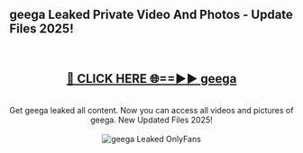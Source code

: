 <h2>geega Leaked Private Video And Photos - Update Files 2025!</h2>
<br>
<div align="center">
<h2><a href="https://top-ai-tools.click/QrbHav" rel="nofollow">🔴 CLICK HERE 🌐==►► geega</a></h2>
<br>
Get geega leaked all content. Now you can access all videos and pictures of geega. New Updated Files 2025!
<br>
<br>
<a href="https://top-ai-tools.click/QrbHav" rel="nofollow" data-target="animated-image.originalLink"><img src="https://i.ibb.co.com/WyWwxjT/player-gif2.gif" alt="geega Leaked  OnlyFans" style="max-width: 100%; display: inline-block;" data-target="animated-image.originalImage"></a>
</div>
<br>